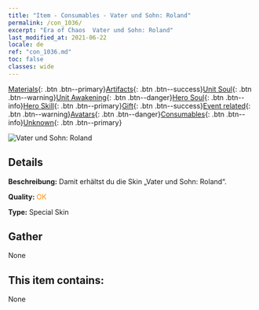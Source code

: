 ```yaml
---
title: "Item - Consumables - Vater und Sohn: Roland"
permalink: /con_1036/
excerpt: "Era of Chaos  Vater und Sohn: Roland"
last_modified_at: 2021-06-22
locale: de
ref: "con_1036.md"
toc: false
classes: wide
---
```

 [Materials](/ItemsDE/){: .btn .btn--primary}[Artifacts](/ItemsDE/Artifacts/){: .btn .btn--success}[Unit Soul](/ItemsDE/UnitSoul/){: .btn .btn--warning}[Unit Awakening](/ItemsDE/UnitAwakening/){: .btn .btn--danger}[Hero Soul](/ItemsDE/HeroSoul/){: .btn .btn--info}[Hero Skill](/ItemsDE/HeroSkill/){: .btn .btn--primary}[Gift](/ItemsDE/Gift/){: .btn .btn--success}[Event related](/ItemsDE/Events/){: .btn .btn--warning}[Avatars](/ItemsDE/Avatars/){: .btn .btn--danger}[Consumables](/ItemsDE/Consumables/){: .btn .btn--info}[Unknown](/ItemsDE/Unknown/){: .btn .btn--primary}

 ![Vater und Sohn: Roland](/images/h/h_Roland9.jpg)

## Details
 **Beschreibung:** Damit erhältst du die Skin „Vater und Sohn: Roland“.

 **Quality:** <span style="color: #FF8C00">OK</span>

 **Type:** Special Skin

## Gather

  None

## This item contains:

  None

